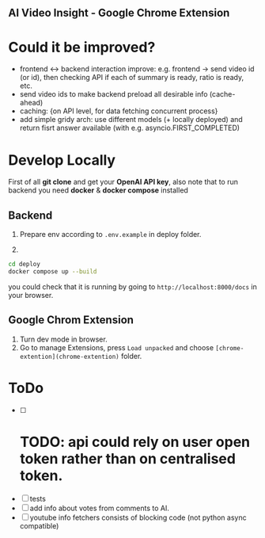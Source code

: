 AI Video Insight - Google Chrome Extension
---

# Could it be improved?
- frontend <-> backend interaction improve: e.g. frontend -> send video id (or id), then checking API if each of summary 
is ready, ratio is ready, etc.
- send video ids to make backend preload all desirable info (cache-ahead)
- caching: {on API level, for data fetching concurrent process}
- add simple gridy arch: use different models (+ locally deployed) and return fisrt answer available (with e.g. asyncio.FIRST_COMPLETED)

# Develop Locally
First of all **git clone** and get your **OpenAI API key**, also note that to run backend you need **docker** & **docker compose** installed

## Backend
1. Prepare env according to `.env.example` in deploy folder.

2. 
```bash
cd deploy
docker compose up --build
```

you could check that it is running by going to `http://localhost:8000/docs` in your browser.

## Google Chrom Extension
1. Turn dev mode in browser.
2. Go to manage Extensions, press `Load unpacked` and choose `[chrome-extention](chrome-extention)` folder.


# ToDo
- [ ] # TODO: api could rely on user open token rather than on centralised token.
- [ ] tests
- [ ] add info about votes from comments to AI.
- [ ] youtube info fetchers consists of blocking code (not python async compatible)